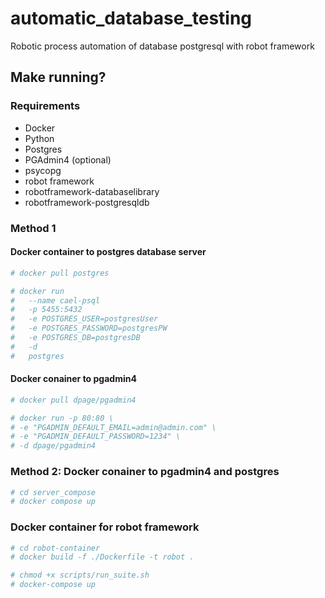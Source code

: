 # automatic_database_testing
Robotic process automation of database postgresql with robot framework

## Make running? 

### Requirements
  
  - Docker
  - Python
  - Postgres
  - PGAdmin4 (optional)
  - psycopg
  - robot framework
  - robotframework-databaselibrary
  - robotframework-postgresqldb

### Method 1
#### Docker container to postgres database server 
  ```bash
  # docker pull postgres 
  ```  
  ```bash
  # docker run 
  #   --name cael-psql 
  #   -p 5455:5432 
  #   -e POSTGRES_USER=postgresUser 
  #   -e POSTGRES_PASSWORD=postgresPW 
  #   -e POSTGRES_DB=postgresDB 
  #   -d 
  #   postgres
  ```
#### Docker conainer to pgadmin4
  ```bash
  # docker pull dpage/pgadmin4 
  ```
  ```bash
  # docker run -p 80:80 \
  # -e "PGADMIN_DEFAULT_EMAIL=admin@admin.com" \
  # -e "PGADMIN_DEFAULT_PASSWORD=1234" \
  # -d dpage/pgadmin4
  ```
### Method 2: Docker conainer to pgadmin4 and postgres
  ```bash
  # cd server_compose
  # docker compose up
  ```
### Docker container for robot framework
 
  ```bash
  # cd robot-container
  # docker build -f ./Dockerfile -t robot .
  ```
  
  ```bash
  # chmod +x scripts/run_suite.sh
  # docker-compose up 
  ```
  
